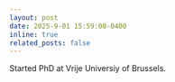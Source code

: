 ```yaml
---
layout: post
date: 2025-9-01 15:59:00-0400
inline: true
related_posts: false
---
```


Started PhD at Vrije Universiy of Brussels.
